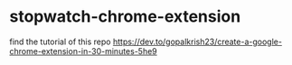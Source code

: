 # stopwatch-chrome-extension

find the tutorial of this repo 
https://dev.to/gopalkrish23/create-a-google-chrome-extension-in-30-minutes-5he9
